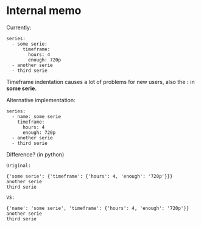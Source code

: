 # Internal memo
Currently:

```
series:
  - some serie:
      timeframe:
        hours: 4
        enough: 720p
  - another serie
  - third serie
```

Timeframe indentation causes a lot of problems for new users, also the **:** in **some serie**.

Alternative implementation:

```
series:
  - name: some serie
    timeframe:
      hours: 4
      enough: 720p
  - another serie
  - third serie
```

Difference? (in python)

```
Original:

{'some serie': {'timeframe': {'hours': 4, 'enough': '720p'}}}
another serie
third serie

VS:

{'name': 'some serie', 'timeframe': {'hours': 4, 'enough': '720p'}}
another serie
third serie
```